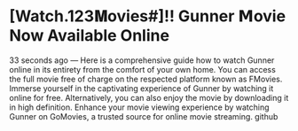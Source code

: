 # [Watch.123𝐌ovies#]!! Gunner 𝗠ovie Now Available Online

33 seconds ago — Here is a comprehensive guide how to watch Gunner online in its entirety from the comfort of your own home. You can access the full movie free of charge on the respected platform known as FMovies. Immerse yourself in the captivating experience of Gunner by watching it online for free. Alternatively, you can also enjoy the movie by downloading it in high definition. Enhance your movie viewing experience by watching Gunner on GoMovies, a trusted source for online movie streaming.
github
